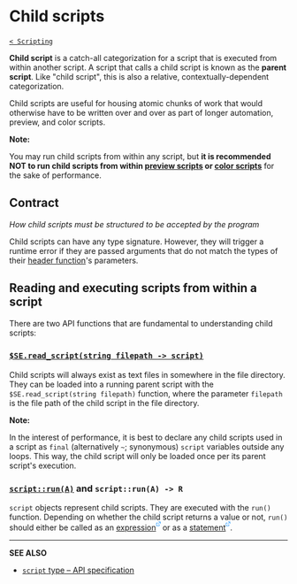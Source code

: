# Child scripts

[`< Scripting`](./scripting.md)

**Child script** is a catch-all categorization for a script that is executed from within another script. A script that calls a child script is known as the **parent script**. Like "child script", this is also a relative, contextually-dependent categorization.

Child scripts are useful for housing atomic chunks of work that would otherwise have to be written over and over as part of longer automation, preview, and color scripts.

**Note:**

You may run child scripts from within any script, but **it is recommended NOT to run child scripts from within [preview scripts](./preview-scripts.md) or [color scripts](./color-scripts.md)** for the sake of performance.

## Contract

*How child scripts must be structured to be accepted by the program*

Child scripts can have any type signature. However, they will trigger a runtime error if they are passed arguments that do not match the types of their [header function](./scripting.md#script-structure)'s parameters.

## Reading and executing scripts from within a script

There are two API functions that are fundamental to understanding child scripts:

### [`$SE.read_script(string filepath -> script)`](../api/global.md#read_script)

Child scripts will always exist as text files in somewhere in the file directory. They can be loaded into a running parent script with the `$SE.read_script(string filepath)` function, where the parameter `filepath` is the file path of the child script in the file directory.

**Note:**

In the interest of performance, it is best to declare any child scripts used in a script as `final` (alternatively `~`; synonymous) `script` variables outside any loops. This way, the child script will only be loaded once per its parent script's execution.

### [`script::run(A)`](../api/script.md#run) and `script::run(A) -> R`

`script` objects represent child scripts. They are executed with the `run()` function. Depending on whether the child script returns a value or not, `run()` should either be called as an [expression![](./assets/ui/external.png)](https://en.wikipedia.org/wiki/Expression_(computer_science)) or as a [statement![](./assets/ui/external.png)](https://en.wikipedia.org/wiki/Statement_(computer_science)).

---

**SEE ALSO**

* [`script` type – API specification](../api/script.md)
